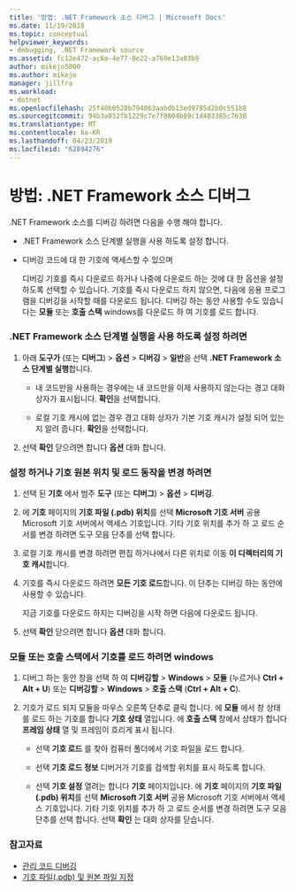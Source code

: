 ```yaml
---
title: '방법: .NET Framework 소스 디버그 | Microsoft Docs'
ms.date: 11/19/2018
ms.topic: conceptual
helpviewer_keywords:
- debugging, .NET Framework source
ms.assetid: fc12e472-ac6a-4e77-8e22-a769e13a03b8
author: mikejo5000
ms.author: mikejo
manager: jillfra
ms.workload:
- dotnet
ms.openlocfilehash: 25f40b0528b794863aabdb13ed9785d2b0c551b8
ms.sourcegitcommit: 94b3a052fb1229c7e7f8804b09c1d403385c7630
ms.translationtype: MT
ms.contentlocale: ko-KR
ms.lasthandoff: 04/23/2019
ms.locfileid: "62894276"
---
```

# <a name="how-to-debug-net-framework-source"></a>방법: .NET Framework 소스 디버그

.NET Framework 소스를 디버깅 하려면 다음을 수행 해야 합니다.

- .NET Framework 소스 단계별 실행을 사용 하도록 설정 합니다.

- 디버깅 코드에 대 한 기호에 액세스할 수 있으며

  디버깅 기호를 즉시 다운로드 하거나 나중에 다운로드 하는 것에 대 한 옵션을 설정 하도록 선택할 수 있습니다. 기호를 즉시 다운로드 하지 않으면, 다음에 응용 프로그램을 디버깅을 시작할 때를 다운로드 됩니다. 디버깅 하는 동안 사용할 수도 있습니다는 **모듈** 또는 **호출 스택** windows를 다운로드 하 여 기호를 로드 합니다.

### <a name="to-enable-stepping-into-net-framework-source"></a>.NET Framework 소스 단계별 실행을 사용 하도록 설정 하려면

1. 아래 **도구가** (또는 **디버그**) > **옵션** > **디버깅** > **일반**을 선택 **.NET Framework 소스 단계별 실행**합니다.

   - 내 코드만을 사용하는 경우에는 내 코드만을 이제 사용하지 않는다는 경고 대화 상자가 표시됩니다. **확인**을 선택합니다.

   - 로컬 기호 캐시에 없는 경우 경고 대화 상자가 기본 기호 캐시가 설정 되어 있는지 알려 줍니다. **확인**을 선택합니다.

1. 선택 **확인** 닫으려면 합니다 **옵션** 대화 합니다.

### <a name="to-set-or-change-symbol-source-locations-and-loading-behavior"></a>설정 하거나 기호 원본 위치 및 로드 동작을 변경 하려면

1. 선택 된 **기호** 에서 범주 **도구** (또는 **디버그**) > **옵션** > **디버깅**.

1. 에 **기호** 페이지의 **기호 파일 (.pdb) 위치**를 선택 **Microsoft 기호 서버** 공용 Microsoft 기호 서버에서 액세스 기호입니다. 기타 기호 위치를 추가 하 고 로드 순서를 변경 하려면 도구 모음 단추를 선택 합니다.

1. 로컬 기호 캐시를 변경 하려면 편집 하거나에서 다른 위치로 이동 **이 디렉터리의 기호 캐시**합니다.

1. 기호를 즉시 다운로드 하려면 **모든 기호 로드**합니다. 이 단추는 디버깅 하는 동안에 사용할 수 있습니다.

   지금 기호를 다운로드 하지는 디버깅을 시작 하면 다음에 다운로드 됩니다.

1. 선택 **확인** 닫으려면 합니다 **옵션** 대화 합니다.

### <a name="to-load-symbols-from-the-modules-or-call-stack-windows"></a>모듈 또는 호출 스택에서 기호를 로드 하려면 windows

1. 디버그 하는 동안 창을 선택 하 여 **디버깅할** > **Windows** > **모듈** (누르거나 **Ctrl + Alt + U**) 또는 **디버깅할** > **Windows** > **호출 스택** (**Ctrl + Alt + C**).

1. 기호가 로드 되지 모듈을 마우스 오른쪽 단추로 클릭 합니다. 에 **모듈** 에서 창 상태를 로드 하는 기호를 합니다 **기호 상태** 열입니다. 에 **호출 스택** 창에서 상태가 합니다 **프레임 상태** 열 및 프레임이 흐리게 표시 됩니다.

   - 선택 **기호 로드** 를 찾아 컴퓨터 폴더에서 기호 파일을 로드 합니다.

   - 선택 **기호 로드 정보** 디버거가 기호를 검색할 위치를 표시 하도록 합니다.

   - 선택 **기호 설정** 열려는 합니다 **기호** 페이지입니다. 에 **기호** 페이지의 **기호 파일 (.pdb) 위치**를 선택 **Microsoft 기호 서버** 공용 Microsoft 기호 서버에서 액세스 기호입니다. 기타 기호 위치를 추가 하 고 로드 순서를 변경 하려면 도구 모음 단추를 선택 합니다. 선택 **확인** 는 대화 상자를 닫습니다.

### <a name="see-also"></a>참고자료
- [관리 코드 디버깅](../debugger/debugging-managed-code.md)
- [기호 파일(.pdb) 및 원본 파일 지정](../debugger/specify-symbol-dot-pdb-and-source-files-in-the-visual-studio-debugger.md)